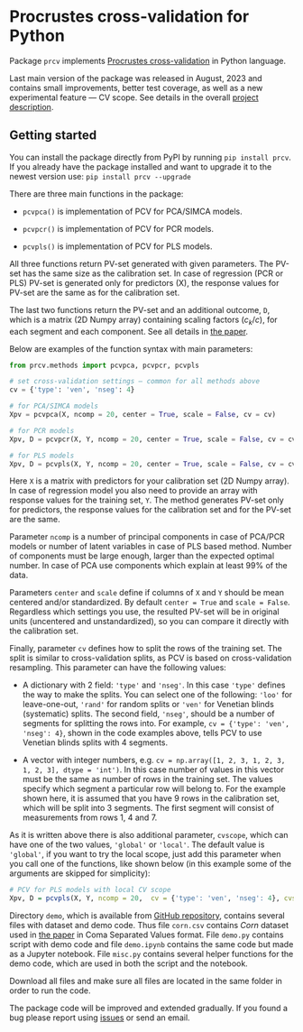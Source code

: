 # Procrustes cross-validation for Python

Package `prcv` implements [Procrustes cross-validation](https://github.com/svkucheryavski/pcv) in Python language.

Last main version of the package was released in August, 2023 and contains small improvements, better test coverage, as well as a new experimental feature — CV scope. See details in the overall [project description](https://github.com/svkucheryavski/pcv).

## Getting started

You can install the package directly from PyPI by running `pip install prcv`. If you already have the package installed and want to upgrade it to the newest version use: `pip install prcv --upgrade`

There are three main functions in the package:

* `pcvpca()` is implementation of PCV for PCA/SIMCA models.

* `pcvpcr()` is implementation of PCV for PCR models.

* `pcvpls()` is implementation of PCV for PLS models.

All three functions return PV-set generated with given parameters. The PV-set has the same size as the calibration set. In case of regression (PCR or PLS) PV-set is generated only for predictors (X), the response values for PV-set are the same as for the calibration set.

The last two functions return the PV-set and an additional outcome, `D`, which is a matrix (2D Numpy array) containing scaling factors ($c_k/c$), for each segment and each component. See all details in [the paper](https://doi.org/10.1016/j.aca.2023.341096).

Below are examples of the function syntax with main parameters:

```python
from prcv.methods import pcvpca, pcvpcr, pcvpls

# set cross-validation settings — common for all methods above
cv = {'type': 'ven', 'nseg': 4}

# for PCA/SIMCA models
Xpv = pcvpca(X, ncomp = 20, center = True, scale = False, cv = cv)

# for PCR models
Xpv, D = pcvpcr(X, Y, ncomp = 20, center = True, scale = False, cv = cv)

# for PLS models
Xpv, D = pcvpls(X, Y, ncomp = 20, center = True, scale = False, cv = cv)
```

Here `X` is a matrix with predictors for your calibration set (2D Numpy array). In case of regression model you also need to provide an array with response values for the training set, `Y`. The method generates PV-set only for predictors, the response values for the calibration set and for the PV-set are the same.

Parameter `ncomp` is a number of principal components in case of PCA/PCR models or number of latent variables in case of PLS based method. Number of components must be large enough, larger than the expected optimal number. In case of PCA use components which explain at least 99% of the data.

Parameters `center` and `scale` define if columns of `X` and `Y` should be mean centered and/or standardized. By default `center = True` and `scale = False`. Regardless which settings you use, the resulted PV-set will be in original units (uncentered and unstandardized), so you can compare it directly with the calibration set.

Finally, parameter `cv` defines how to split the rows of the training set. The split is similar to cross-validation splits, as PCV is based on cross-validation resampling. This parameter can have the following values:

* A dictionary with 2 field: `'type'` and `'nseg'`. In this case `'type'` defines the way to make the splits. You can select one of the following: `'loo'` for leave-one-out, `'rand'` for random splits or `'ven'` for Venetian blinds (systematic) splits. The second field, `'nseg'`, should be a number of segments for splitting the rows into. For example, `cv = {'type': 'ven', 'nseg': 4}`, shown in the code examples above, tells PCV to use Venetian blinds splits with 4 segments.

* A vector with integer numbers, e.g. `cv = np.array([1, 2, 3, 1, 2, 3, 1, 2, 3], dtype = 'int')`. In this case number of values in this vector must be the same as number of rows in the training set. The values specify which segment a particular row will belong to. For the example shown here, it is assumed that you have 9 rows in the calibration set, which will be split into 3 segments. The first segment will consist of measurements from rows 1, 4 and 7.

As it is written above there is also additional parameter, `cvscope`, which can have one of the two values, `'global'` or `'local'`. The default value is `'global'`, if you want to try the local scope, just add this parameter when you call one of the functions, like shown below (in this example some of the arguments are skipped for simplicity):

```r
# PCV for PLS models with local CV scope
Xpv, D = pcvpls(X, Y, ncomp = 20,  cv = {'type': 'ven', 'nseg': 4}, cvscope = 'local')
```

Directory `demo`, which is available from [GitHub repository](https://github.com/svkucheryavski/pcv/Python), contains several files with dataset and demo code. Thus file `corn.csv` contains *Corn* dataset used in [the paper](https://doi.org/10.1016/j.aca.2023.341096) in Coma Separated Values format. File `demo.py` contains script with demo code and file `demo.ipynb` contains the same code but made as a Jupyter notebook. File `misc.py` contains several helper functions for the demo code, which are used in both the script and the notebook.

Download all files and make sure all files are located in the same folder in order to run the code.


The package code will be improved and extended gradually. If you found a bug please report using [issues](https://github.com/svkucheryavski/pcv/issues) or send an email.


